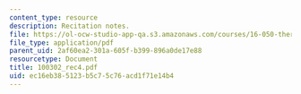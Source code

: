 ```yaml
---
content_type: resource
description: Recitation notes.
file: https://ol-ocw-studio-app-qa.s3.amazonaws.com/courses/16-050-thermal-energy-fall-2002/ec16eb385123b5c75c76acd1f71e14b4_100302_rec4.pdf
file_type: application/pdf
parent_uid: 2af60ea2-301a-605f-b399-896a0de17e88
resourcetype: Document
title: 100302_rec4.pdf
uid: ec16eb38-5123-b5c7-5c76-acd1f71e14b4
---
```

